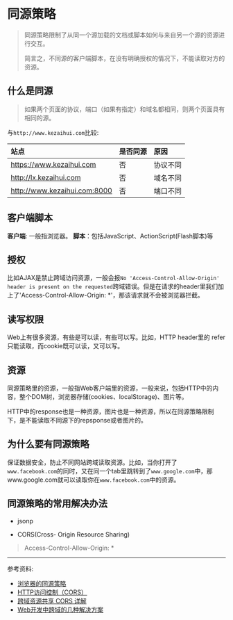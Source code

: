 # 同源策略
> 同源策略限制了从同一个源加载的文档或脚本如何与来自另一个源的资源进行交互。
>
> 简言之，不同源的客户端脚本，在没有明确授权的情况下，不能读取对方的资源。

## 什么是同源

> 如果两个页面的协议，端口（如果有指定）和域名都相同，则两个页面具有相同的源。

与`http://www.kezaihui.com`比较:

站点 | 是否同源 | 原因 |
:-- | :-- | :-- |
https://www.kezaihui.com | 否 | 协议不同
http://lx.kezaihui.com | 否 | 域名不同
http://www.kezaihui.com:8000 | 否 | 端口不同

## 客户端脚本

**客户端**: 一般指浏览器。
**脚本**：包括JavaScript、ActionScript(Flash脚本)等

## 授权

比如AJAX是禁止跨域访问资源，一般会报`No 'Access-Control-Allow-Origin' header is present on the requested`跨域错误。但是在请求的header里我们加上了'Access-Control-Allow-Origin: *'，那该请求就不会被浏览器拦截。

## 读写权限

Web上有很多资源，有些是可以读，有些可以写。比如，HTTP header里的 refer 只能读取，而cookie既可以读，又可以写。

## 资源

同源策略里的资源，一般指Web客户端里的资源，一般来说，包括HTTP中的内容，整个DOM树，浏览器存储(cookies、localStorage)、图片等。

HTTP中的response也是一种资源，图片也是一种资源，所以在同源策略限制下，是不能读取不同源下的repsponse或者图片的。

## 为什么要有同源策略

保证数据安全，防止不同网站跨域读取资源。比如，当你打开了`www.facebook.com`的同时，又在同一个tab里跳转到了`www.google.com`中，那www.google.com就可以读取你在`www.facebook.com`中的资源。

## 同源策略的常用解决办法

- jsonp

- CORS(Cross- Origin Resource Sharing)
 > Access-Control-Allow-Origin: *
---

参考资料:
- [浏览器的同源策略](https://developer.mozilla.org/zh-CN/docs/Web/Security/Same-origin_policy)
- [HTTP访问控制（CORS）](https://developer.mozilla.org/zh-CN/docs/Web/HTTP/Access_control_CORS)
- [跨域资源共享 CORS 详解](http://www.ruanyifeng.com/blog/2016/04/cors.html)
- [Web开发中跨域的几种解决方案](https://harttle.land/2015/10/10/cross-origin.html)